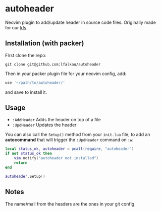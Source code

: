 # autoheader

Neovim plugin to add/update header in source code files. Originally made for our [kfs](https://github.com/lfakau/kfs).

## Installation (with packer)

FIrst clone the repo:
```
git clone git@github.com:lfalkau/autoheader
```

Then in your packer plugin file for your neovim config, add:
```lua
use '~/path/to/autoheader/'
```
and save to install it.

## Usage

- `:AddHeader` Adds the header on top of a file
- `:UpdHeader` Updates the header

You can also call the `Setup()` method from your `init.lua` file, to add an **autocommand** that will trigger the `:UpdHeader` command on `:w`:
```lua
local status_ok, autoheader = pcall(require, "autoheader")
if not status_ok then
	vim.notify("autoheader not installed")
	return
end

autoheader.Setup()
```

## Notes
The name/mail from the headers are the ones in your git config.
